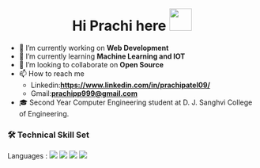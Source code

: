 <h1 align="center"> Hi Prachi here <img src="https://raw.githubusercontent.com/NoobMahbub/NoobMahbub/main/Wave.gif" width="45vh" height:"45vh"/> </h1>


  - 🔭 I’m currently working on **Web Development** 
  - 🌱 I’m currently learning **Machine Learning and IOT**
  - 👯 I’m looking to collaborate on **Open Source**
  - 📫 How to reach me 
     - Linkedin:**https://www.linkedin.com/in/prachipatel09/**
     - Gmail:**prachipp999@gmail.com**
  - 🎓 Second Year Computer Engineering student at D. J. Sanghvi College of Engineering.

### 🛠️ Technical Skill Set
  Languages : 
  <img src="https://camo.githubusercontent.com/d86eaa6dcaca624a0df6dd49fce2e07224a0d2d3965c090aeb73b009c11a4692/68747470733a2f2f696d672e736869656c64732e696f2f7374617469632f76313f6c6162656c3d266d6573736167653d4a61766153637269707426636f6c6f723d323232266c6f676f3d6a617661736372697074" />
<img src="https://camo.githubusercontent.com/de0aad11f63b209ff8970cd9fc35e6bfa969a2615dba9fe0795644c87c87a582/68747470733a2f2f696d672e736869656c64732e696f2f7374617469632f76313f6c6162656c3d266d6573736167653d4a61766126636f6c6f723d323232266c6f676f3d6a617661266c6f676f436f6c6f723d303037333936" />
<img src="https://camo.githubusercontent.com/6c87e587fd8dbef2a36e01c58d3e8d0a5d0ba547709e850c55fa07b00f7a883c/68747470733a2f2f696d672e736869656c64732e696f2f7374617469632f76313f6c6162656c3d266d6573736167653d507974686f6e26636f6c6f723d323232266c6f676f3d707974686f6e"/>
<img src="https://camo.githubusercontent.com/db3f449fc34f50cca4500bbfb4e19fdc9f2abce7c475835639bfe4a7002566a1/68747470733a2f2f696d672e736869656c64732e696f2f7374617469632f76313f6c6162656c3d266d6573736167653d4325324225324226636f6c6f723d323232266c6f676f3d63706c7573706c7573266c6f676f436f6c6f723d303035393943" />

          

